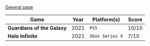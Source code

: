 [General page](../)

|Game|Year|Platform(s)|Score|
|---|---|---|---|
|**Guardians of the Galaxy**|2021|`PS5`|10/10|
|**Halo Infinite**|2021|`Xbox Series X`|7/10|
